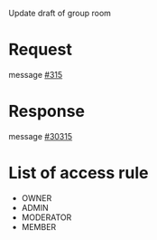 Update draft of group room

# Request
message [#315](../../proto/README.md#action_315)

# Response
message [#30315](../../proto/README.md#action_30315)

# List of access rule
* OWNER
* ADMIN
* MODERATOR
* MEMBER